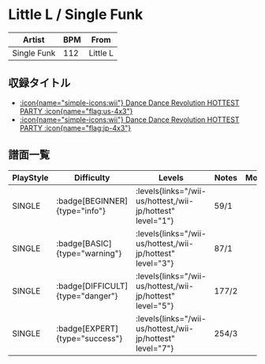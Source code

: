 # Little L / Single Funk

|Artist|BPM|From|
|------|---|----|
|Single Funk|112|Little L|

## 収録タイトル

- [:icon{name="simple-icons:wii"} Dance Dance Revolution HOTTEST PARTY :icon{name="flag:us-4x3"}](/wii-us/hottest)
- [:icon{name="simple-icons:wii"} Dance Dance Revolution HOTTEST PARTY :icon{name="flag:jp-4x3"}](/wii-jp/hottest)

## 譜面一覧

|PlayStyle|Difficulty|Levels|Notes|Movie|
|---------|----------|------|-----|-----|
|SINGLE| :badge[BEGINNER]{type="info"}| :levels{links="/wii-us/hottest,/wii-jp/hottest" level="1"}|59/1||
|SINGLE| :badge[BASIC]{type="warning"}| :levels{links="/wii-us/hottest,/wii-jp/hottest" level="3"}|87/1||
|SINGLE| :badge[DIFFICULT]{type="danger"}| :levels{links="/wii-us/hottest,/wii-jp/hottest" level="5"}|177/2||
|SINGLE| :badge[EXPERT]{type="success"}| :levels{links="/wii-us/hottest,/wii-jp/hottest" level="7"}|254/3||
